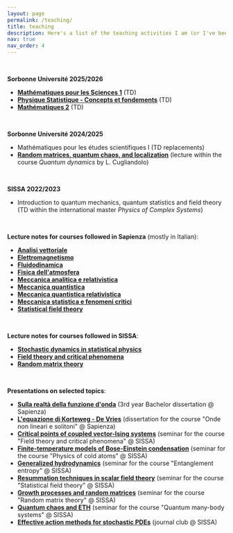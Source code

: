 ```yaml
---
layout: page
permalink: /teaching/
title: teaching
description: Here's a list of the teaching activities I am (or I've been) involved in, along with some lecture notes and teaching material.
nav: true
nav_order: 4
---
```


<p>&nbsp;</p>
<p><strong>Sorbonne Université 2025/2026</strong></p>
<ul>
<li><a href="https://moodle-sciences-25.sorbonne-universite.fr/course/view.php?id=1471"><b>Mathématiques pour les Sciences 1</b></a> (TD)</li>
<li><a href="https://moodle-sciences-25.sorbonne-universite.fr/course/view.php?id=449"><b>Physique Statistique - Concepts et fondements</b></a> (TD)</li>
<li><a href="https://formations-sciences.sorbonne-universite.fr/dl/UE%20licences/UE%20licence%20physique/Fiche_UE_Mathématiques%202%20-%20UL2PY210_16.05.2025.pdf"><b>Mathématiques 2</b></a> (TD)</li>
</ul>

<p>&nbsp;</p>
<p><strong>Sorbonne Université 2024/2025</strong></p>
<ul>
<li>Mathématiques pour les études scientifiques I (TD replacements)</li>
<li><a href="https://www.lpthe.jussieu.fr/~leticia/TEACHING/Master2024/Random_matrices_quantum_chaos_and_localization.pdf"><b>Random matrices, quantum chaos, and localization</b></a> (lecture within the course <i>Quantum dynamics</i> by L. Cugliandolo)</li>
</ul>

<p>&nbsp;</p>
<p><strong>SISSA 2022/2023</strong></p>
<ul>
<li>Introduction to quantum mechanics, quantum statistics and field theory (TD within the international master <i>Physics of Complex Systems</i>)</li>
</ul>

<p>&nbsp;</p>
<p><strong>Lecture notes for courses followed in Sapienza</strong> (mostly in Italian):</p>
<ul>
<li><a href="https://sonarventu.github.io/assets/Courses/Analisi_Vettoriale.pdf"><b>Analisi vettoriale</b></a></li>
<li><a href="https://sonarventu.github.io/assets/Courses/Elettromagnetismo.pdf"><b>Elettromagnetismo</b></a></li>
<li><a href="https://sonarventu.github.io/assets/Courses/Fluidodinamica.pdf"><b>Fluidodinamica</b></a></li>
<li><a href="https://sonarventu.github.io/assets/Courses/Fisica_Atmosfera.pdf"><b>Fisica dell'atmosfera</b></a></li>
<li><a href="https://sonarventu.github.io/assets/Courses/Meccanica_Analitica_Relativistica.pdf"><b>Meccanica analitica e relativistica</b></a></li>
<li><a href="https://sonarventu.github.io/assets/Courses/Meccanica_Quantistica.pdf"><b>Meccanica quantistica</b></a></li>
<li><a href="https://sonarventu.github.io/assets/Courses/Meccanica_Quantistica_Relativistica.pdf"><b>Meccanica quantistica relativistica</b></a></li>
<li><a href="https://sonarventu.github.io/assets/Courses/Meccanica_Statistica_Fenomeni_Critici.pdf"><b>Meccanica statistica e fenomeni critici</b></a></li>
<li><a href="https://sonarventu.github.io/assets/Courses/Statistical_Field_Theory.pdf"><b>Statistical field theory</b></a></li>
</ul>
<p>&nbsp;</p>
<p><strong>Lecture notes for courses followed in SISSA</strong>:</p>
<ul>
<li><a href="https://sonarventu.github.io/assets/Courses/Stochastic_dynamics_in_Statistical_Physics.pdf"><b>Stochastic dynamics in statistical physics</b></a></li>
<li><a href="https://sonarventu.github.io/assets/Courses/Field_Theory_and_Critical_Phenomena.pdf"><b>Field theory and critical phenomena</b></a></li>
<li><a href="https://sonarventu.github.io/assets/Courses/Random_Matrix_Theory.pdf"><b>Random matrix theory</b></a></li>
</ul>
<p>&nbsp;</p>
<p><strong>Presentations on selected topics</strong>:</p>
<ul>
<li><a href="https://sonarventu.github.io/assets/Selected_topics/Sulla_realta_funzione_onda.pdf"><b>Sulla realtà della funzione d'onda</b></a> (3rd year Bachelor dissertation @ Sapienza) </li>
<li><a href="https://sonarventu.github.io/assets/Selected_topics/KdV-Onde_non_lineari_e_solitoni.pdf"><b>L'equazione di Korteweg - De Vries</b></a> (dissertation for the course "Onde non lineari e solitoni" @ Sapienza)</li>
<li><a href="https://sonarventu.github.io/assets/Selected_topics/Critical_points_coupled_vector-Ising_systems.pdf"><b>Critical points of coupled vector-Ising systems</b></a> (seminar for the course "Field theory and critical phenomena" @ SISSA)</li>
<li><a href="https://sonarventu.github.io/assets/Selected_topics/Finite_temperature_BEC.pdf"><b>Finite-temperature models of Bose-Einstein condensation</b></a> (seminar for the course "Physics of cold atoms" @ SISSA)</li>
<li><a href="https://sonarventu.github.io/assets/Selected_topics/Generalized_hydrodynamics.pdf"><b>Generalized hydrodynamics</b></a> (seminar for the course "Entanglement entropy" @ SISSA)</li>
<li><a href="https://sonarventu.github.io/assets/Selected_topics/Resummation_techniques_in_scalar_field_theory.pdf"><b>Resummation techniques in scalar field theory</b></a> (seminar for the course "Statistical field theory" @ SISSA)</li>
<li><a href="https://sonarventu.github.io/assets/Selected_topics/Growth_processes_and_random_matrices.pdf"><b>Growth processes and random matrices</b></a> (seminar for the course "Random matrix theory" @ SISSA)</li>
<li><a href="https://sonarventu.github.io/assets/Selected_topics/Quantum_chaos_and_ETH.pdf"><b>Quantum chaos and ETH</b></a> (seminar for the course "Quantum many-body systems" @ SISSA)</li>
<li><a href="https://sonarventu.github.io/assets/Selected_topics/Effective_action_PDE.pdf"><b>Effective action methods for stochastic PDEs</b></a> (journal club @ SISSA)</li>
</ul>

<!--
## Sezione temporaneamente nascosta
<p>&nbsp;</p>
<p style="text-align: center; margin-top: 40px;">
  <img src="https://sonarventu.github.io/assets/img/schrodinger-cat.jpg"
       alt="Schrödinger cat"
       style="width: 30%; height: auto; border-radius: 8px;">
  <br>
  <small><em>credits: @_cogitoergo.seum</em></small>
</p>
-->
